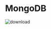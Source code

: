 # MongoDB 

![download](https://github.com/user-attachments/assets/2b5622d1-d821-4913-89b1-9528349eb009)
